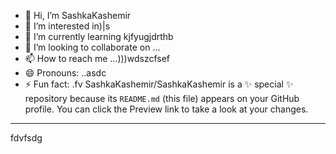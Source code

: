 - 👋 Hi, I’m SashkaKashemir
- 👀 I’m interested in)|s
- 🌱 I’m currently learning kjfyugjdrthb
- 💞️ I’m looking to collaborate on ...
- 📫 How to reach me ...)))wdszcfsef
- 😄 Pronouns: ..asdc
- ⚡ Fun fact: .fv
SashkaKashemir/SashkaKashemir is a ✨ special ✨ repository because its `README.md` (this file) appears on your GitHub profile.
You can click the Preview link to take a look at your changes.
---
fdvfsdg
